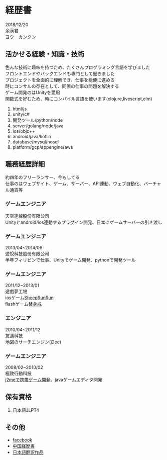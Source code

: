 # 経歴書
2018/12/20  
余漢君  
ヨウ　カンクン  

## 活かせる経験・知識・技術
色んな技術に趣味を持つため、たくさんプログラミング言語を学びました  
フロントエンドやバックエンドも専門として働きました  
プロジェクトを全面的に理解でき、仕事を穏便に進める  
時にコンサルの存在として、同僚の仕事の問題を解決する  
ゲーム開発のはUnityを愛用  
関数式を好むため、時にコンパイル言語を使います(clojure,livescript,elm)  
1. html/js
2. unity/c#
3. 開発ツール/python/node
4. server/golang/node/java
5. ios/objc++
6. android/java/kotlin
7. database/mysql/nosql
8. platform/gcp/appengine/aws

## 職務経歴詳細
約四年のフリーランサー、今もしてる  
仕事のはウェブサイト、ゲーム、サーバー、API連動、ウェブ自動化、バーチャル通貨等  

### ゲームエンジニア
天空連線股份有限公司  
Unityとandroid/ios連動するプラグイン開発、日本にゲームサーバーの引き渡し

### ゲームエンジニア
2013/04~2014/06  
遊悅科技股份有限公司  
半年フィリピンで仕事、Unityでゲーム開発、pythonで開発ツール

### ゲームエンジニア
2011/12~2013/01  
遊戲夢工埸  
iosゲーム[SheepRunRun](https://www.youtube.com/watch?v=KLzvoD4S6f0)  
flashゲーム[替身戒](https://www.youtube.com/watch?v=iJNzlbMn0bs)  

### エンジニア
2010/04~2011/12  
友邁科技  
地図のサーチエンジン(j2ee)  

### ゲームエンジニア
2008/02~2010/02  
極致行動科技  
[j2meで携帯ゲーム開発](https://github.com/HanYu1983/HanWork/tree/master/spec)、javaゲームエディタ開発  

## 保有資格
1. 日本語JLPT4

## その他
- [facebook](https://www.facebook.com/han.yu.100)
- [中国経歴書](readme.md)
- [日本語翻訳作品](https://github.com/HanYu1983/HanWork/blob/master/translate/tumitobatu10.md)
